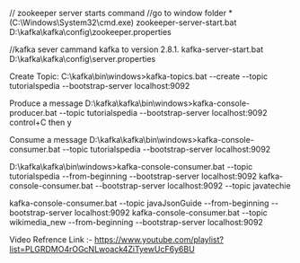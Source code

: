 // zookeeper  server starts command
//go to window folder *(C:\Windows\System32\cmd.exe)
zookeeper-server-start.bat D:\kafka\kafka\config\zookeeper.properties

//kafka sever cammand
kafka to version 2.8.1.
kafka-server-start.bat D:\kafka\kafka\config\server.properties

Create Topic:
C:\kafka\bin\windows>kafka-topics.bat --create --topic tutorialspedia --bootstrap-server localhost:9092

Produce a message
D:\kafka\kafka\bin\windows>kafka-console-producer.bat --topic tutorialspedia --bootstrap-server localhost:9092 
 control+C then y

Consume a message
D:\kafka\kafka\bin\windows>kafka-console-consumer.bat --topic tutorialspedia --bootstrap-server localhost:9092


D:\kafka\kafka\bin\windows>kafka-console-consumer.bat --topic tutorialspedia --from-beginning --bootstrap-server localhost:9092
kafka-console-consumer.bat --bootstrap-server localhost:9092 --topic javatechie


kafka-console-consumer.bat --topic javaJsonGuide --from-beginning --bootstrap-server localhost:9092
kafka-console-consumer.bat --topic wikimedia_new --from-beginning --bootstrap-server localhost:9092

Video Refrence Link :- https://www.youtube.com/playlist?list=PLGRDMO4rOGcNLwoack4ZiTyewUcF6y6BU
